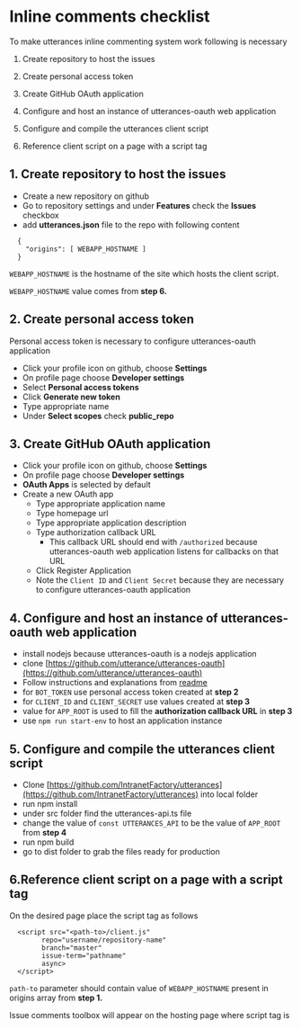 # Inline comments checklist

To make utterances inline commenting system work following is necessary

1. Create repository to host the issues

2. Create personal access token

3. Create GitHub OAuth application

4. Configure and host an instance of utterances-oauth web application

5. Configure and compile the utterances client script

6. Reference client script on a page with a script tag

## 1. Create repository to host the issues
* Create a new repository on github
* Go to repository settings and under **Features** check the **Issues** checkbox
* add **utterances.json** file to the repo with following content
```
  {
    "origins": [ WEBAPP_HOSTNAME ]
  }
```

`WEBAPP_HOSTNAME` is the hostname of the site which hosts the client script.

`WEBAPP_HOSTNAME` value comes from **step 6.**

## 2. Create personal access token
Personal access token is necessary to configure utterances-oauth application

* Click your profile icon on github, choose **Settings**
* On profile page choose **Developer settings**
* Select **Personal access tokens**
* Click **Generate new token**
* Type appropriate name
* Under **Select scopes** check **public_repo**

## 3. Create GitHub OAuth application
* Click your profile icon on github, choose **Settings**
* On profile page choose **Developer settings**
* **OAuth Apps** is selected by default
* Create a new OAuth app
  * Type appropriate application name
  * Type homepage url
  * Type appropriate application description
  * Type authorization callback URL
     * This callback URL should end with `/authorized` because utterances-oauth web application listens for callbacks on that URL
  * Click Register Application
  * Note the `Client ID` and `Client Secret` because they are necessary to configure utterances-oauth application

## 4. Configure and host an instance of utterances-oauth web application
* install nodejs because utterances-oauth is a nodejs application
* clone [https://github.com/utterance/utterances-oauth](https://github.com/utterance/utterances-oauth)
* Follow instructions and explanations from [readme](https://github.com/utterance/utterances-oauth)
* for `BOT_TOKEN` use personal access token created at **step 2**
* for `CLIENT_ID` and `CLIENT_SECRET` use values created at **step 3**
* value for `APP_ROOT` is used to fill the **authorization callback URL** in **step 3**
* use `npm run start-env` to host an application instance

## 5. Configure and compile the utterances client script
* Clone [https://github.com/IntranetFactory/utterances](https://github.com/IntranetFactory/utterances) into local folder
* run npm install
* under src folder find the utterances-api.ts file
* change the value of `const UTTERANCES_API` to be the value of `APP_ROOT` from **step 4**
* run npm build
* go to dist folder to grab the files ready for production

## 6.Reference client script on a page with a script tag
On the desired page place the script tag as follows

```
  <script src="<path-to>/client.js"
        repo="username/repository-name"
        branch="master"
        issue-term="pathname"
        async>
  </script>
```

`path-to` parameter should contain value of `WEBAPP_HOSTNAME` present in origins array from **step 1.**

Issue comments toolbox will appear on the hosting page where script tag is
